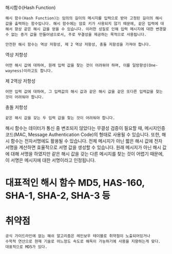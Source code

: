 해시함수(Hash Function)

    해시 함수(Hash Function)는 임의의 길이의 메시지를 입력으로 받아 고정된 길이의 해시 값을 출력하는 함수입니다. 해시 함수에는 암호 키가 사용되지 않기 때문에, 같은 입력에 대해서 항상 같은 해시 값을 얻을 수 있습니다. 이러한 성질로 인해 입력 메시지에 대한 변경할 수 없는 증거 값을 만들어냄으로서, 주로 무결성을 제공하는 목적으로 사용됩니다.

    안전한 해시 함수는 역상 저항성, 제 2 역상 저항성, 충돌 저항성을 가져야 합니다.

역상 저항성 

    어떤 해시 값에 대하여, 원래 입력 값을 찾는 것이 어려워야 하며, 이를 일방향성(One-wayness)이라고도 합니다.

제 2역상 저항성

    어떤 입력 값에 대하여, 그 입력값의 해시 값과 같은 해시 값을 같은 또다른 입력값을 찾는 것이 어려워야 합니다.

충돌 저항성	

    같은 해시 값을 갖는 두 입력 값을 찾는 것이 어려워야 합니다.


해시 함수는 데이터가 통신 중 변조되지 않았다는 무결성 검증이 필요할 때, 메시지인증코드(MAC, Message Authentication Code)의 형태로 사용될 수 있습니다. 또한, 해시 함수는 전자서명에도 활용될 수 있습니다. 전체 메시지가 아닌 짧은 해시 값에 전자 서명을 계산하면 효율적으로 서명 값을 생성할 수 있습니다. 원래 메시지가 아닌 해시 값에 대해 서명을 하였지만 같은 해시 값을 갖는 다른 메시지를 찾는 것이 어렵기 때문에, 이 서명은 메시지에 대한 서명이라고 인정됩니다.

# 대표적인 해시 함수 MD5, HAS-160, SHA-1, SHA-2, SHA-3 등


# 취약점

    공식 가이드라인에 없는 해쉬 알고리즘은 레인보우 테이블로 취약점이 노출되어있거나
    수학적 연산으로 현재 기술로 어느정도 속도로 해독이 가능하기에 사용을 지향하는게 맞다.
    대표적으로 MD5가 있다.
    
